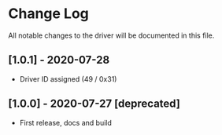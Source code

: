# Change Log

All notable changes to the driver will be documented in this file.

## [1.0.1] - 2020-07-28

- Driver ID assigned (49 / 0x31)

## [1.0.0] - 2020-07-27 [deprecated]

- First release, docs and build